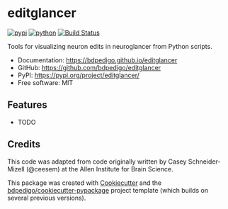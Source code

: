 # editglancer

[![pypi](https://img.shields.io/pypi/v/editglancer.svg)](https://pypi.org/project/editglancer/)
[![python](https://img.shields.io/pypi/pyversions/editglancer.svg)](https://pypi.org/project/editglancer/)
[![Build Status](https://github.com/bdpedigo/editglancer/actions/workflows/dev.yml/badge.svg)](https://github.com/bdpedigo/editglancer/actions/workflows/dev.yml)

Tools for visualizing neuron edits in neuroglancer from Python scripts.

- Documentation: <https://bdpedigo.github.io/editglancer>
- GitHub: <https://github.com/bdpedigo/editglancer>
- PyPI: <https://pypi.org/project/editglancer/>
- Free software: MIT

## Features

- TODO

## Credits

This code was adapted from code originally written by Casey Schneider-Mizell (@ceesem) at the
Allen Institute for Brain Science.

This package was created with [Cookiecutter](https://github.com/audreyr/cookiecutter) and the [bdpedigo/cookiecutter-pypackage](https://github.com/bdpedigo/cookiecutter-pypackage) project template (which builds on several previous versions).
